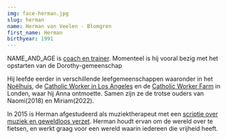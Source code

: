 ```yaml
---
img: face-herman.jpg
slug: herman
name: Herman van Veelen - Blomgren
first_name: Herman
birthyear: 1991
---
```

NAME_AND_AGE is
[coach en trainer](http://hermanvanveelen.wordpress.com/).
Momenteel is hij vooral bezig met het opstarten van de Dorothy-gemeenschap

Hij leefde eerder in verschillende leefgemeenschappen waaronder in het [Noëlhuis](http://noelhuis.nl/),
de [Catholic Worker in Los Angeles](http://lacatholicworker.org/) en de [Catholic Worker
Farm](http://thecatholicworkerfarm.org/) in Londen, waar hij Anna ontmoette.
Samen zijn ze de trotse ouders van Naomi(2018) en Miriam(2022).

In 2015 is Herman afgestudeerd als muziektherapeut met een [scriptie over muziek
en geweldloos verzet](http://muziektherapieblog.artez.nl/?p=890).
Herman houdt ervan om de wereld over te fietsen, en werkt graag voor een wereld
waarin iedereen die vrijheid heeft.
